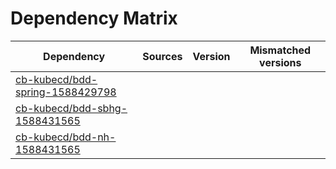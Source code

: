 # Dependency Matrix

Dependency | Sources | Version | Mismatched versions
---------- | ------- | ------- | -------------------
[cb-kubecd/bdd-spring-1588429798](https://github.com/cb-kubecd/bdd-spring-1588429798.git) |  | []() | 
[cb-kubecd/bdd-sbhg-1588431565](https://github.com/cb-kubecd/bdd-sbhg-1588431565.git) |  | []() | 
[cb-kubecd/bdd-nh-1588431565](https://github.com/cb-kubecd/bdd-nh-1588431565.git) |  | []() | 
